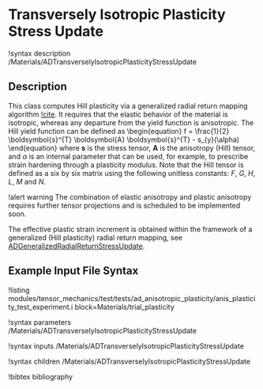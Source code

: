# Transversely Isotropic Plasticity Stress Update

!syntax description /Materials/ADTransverselyIsotropicPlasticityStressUpdate

## Description

This class computes Hill plasticity via a generalized radial return mapping algorithm [!cite](versino2018generalized). It
requires that the elastic behavior of the material is isotropic, whereas any departure from the yield function is anisotropic.
The Hill yield function can be defined as
\begin{equation}
f = \frac{1}{2} \boldsymbol{s}^{T} \boldsymbol{A} \boldsymbol{s}^{T} - s_{y}(\alpha)
\end{equation}
where $\boldsymbol{s}$ is the stress tensor, $\boldsymbol{A}$ is the anisotropy (Hill) tensor, and $\alpha$ is an internal parameter that can be used, for example, to prescribe strain hardening through a plasticity modulus. Note that the Hill tensor is defined as a six by six matrix using the following unitless constants: $F$, $G$, $H$, $L$, $M$ and $N$.

!alert warning
The combination of elastic anisotropy and plastic anisotropy requires further tensor projections and is scheduled to be implemented soon.

The effective plastic strain increment is obtained within the framework of a generalized (Hill plasticity) radial return mapping, see
[ADGeneralizedRadialReturnStressUpdate](/ADGeneralizedRadialReturnStressUpdate.md).

## Example Input File Syntax

!listing modules/tensor_mechanics/test/tests/ad_anisotropic_plasticity/anis_plasticity_test_experiment.i block=Materials/trial_plasticity

!syntax parameters /Materials/ADTransverselyIsotropicPlasticityStressUpdate

!syntax inputs /Materials/ADTransverselyIsotropicPlasticityStressUpdate

!syntax children /Materials/ADTransverselyIsotropicPlasticityStressUpdate

!bibtex bibliography
